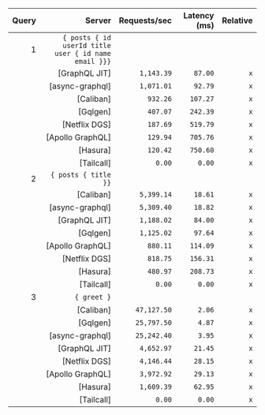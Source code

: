 <!-- PERFORMANCE_RESULTS_START -->

| Query | Server | Requests/sec | Latency (ms) | Relative |
|-------:|--------:|--------------:|--------------:|---------:|
| 1 | `{ posts { id userId title user { id name email }}}` |
|| [GraphQL JIT] | `1,143.39` | `87.00` | `x` |
|| [async-graphql] | `1,071.01` | `92.79` | `x` |
|| [Caliban] | `932.26` | `107.27` | `x` |
|| [Gqlgen] | `407.07` | `242.39` | `x` |
|| [Netflix DGS] | `187.69` | `519.79` | `x` |
|| [Apollo GraphQL] | `129.94` | `705.76` | `x` |
|| [Hasura] | `120.42` | `750.60` | `x` |
|| [Tailcall] | `0.00` | `0.00` | `x` |
| 2 | `{ posts { title }}` |
|| [Caliban] | `5,399.14` | `18.61` | `x` |
|| [async-graphql] | `5,309.40` | `18.82` | `x` |
|| [GraphQL JIT] | `1,188.02` | `84.00` | `x` |
|| [Gqlgen] | `1,125.02` | `97.64` | `x` |
|| [Apollo GraphQL] | `880.11` | `114.09` | `x` |
|| [Netflix DGS] | `818.75` | `156.31` | `x` |
|| [Hasura] | `480.97` | `208.73` | `x` |
|| [Tailcall] | `0.00` | `0.00` | `x` |
| 3 | `{ greet }` |
|| [Caliban] | `47,127.50` | `2.06` | `x` |
|| [Gqlgen] | `25,797.50` | `4.87` | `x` |
|| [async-graphql] | `25,242.40` | `3.95` | `x` |
|| [GraphQL JIT] | `4,652.97` | `21.45` | `x` |
|| [Netflix DGS] | `4,146.44` | `28.15` | `x` |
|| [Apollo GraphQL] | `3,972.92` | `29.13` | `x` |
|| [Hasura] | `1,609.39` | `62.95` | `x` |
|| [Tailcall] | `0.00` | `0.00` | `x` |

<!-- PERFORMANCE_RESULTS_END -->
